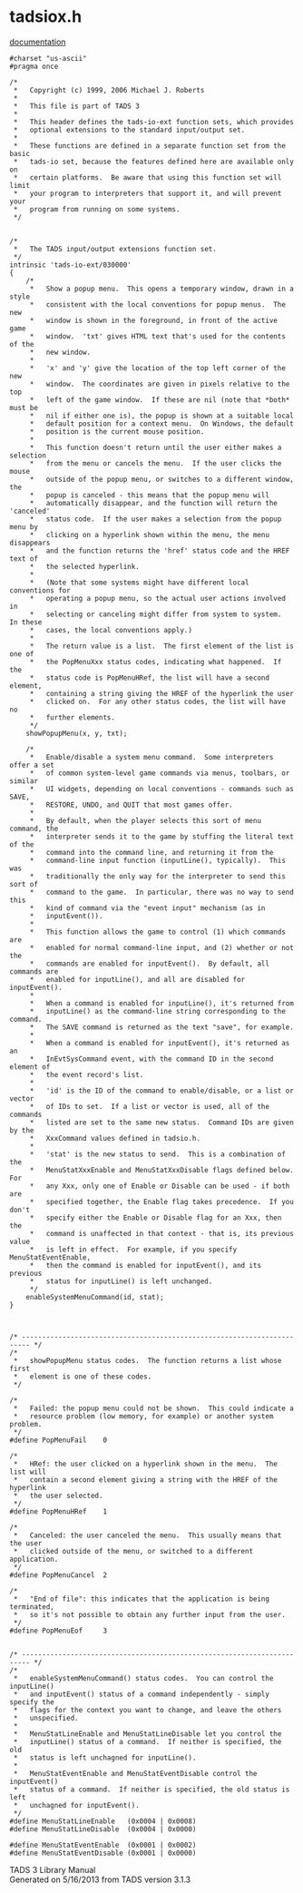 # tadsiox.h

[documentation](../file/tadsiox.h.html)

    #charset "us-ascii"
    #pragma once

    /* 
     *   Copyright (c) 1999, 2006 Michael J. Roberts
     *   
     *   This file is part of TADS 3
     *   
     *   This header defines the tads-io-ext function sets, which provides
     *   optional extensions to the standard input/output set.
     *   
     *   These functions are defined in a separate function set from the basic
     *   tads-io set, because the features defined here are available only on
     *   certain platforms.  Be aware that using this function set will limit
     *   your program to interpreters that support it, and will prevent your
     *   program from running on some systems.  
     */


    /*
     *   The TADS input/output extensions function set.
     */
    intrinsic 'tads-io-ext/030000'
    {
        /*
         *   Show a popup menu.  This opens a temporary window, drawn in a style
         *   consistent with the local conventions for popup menus.  The new
         *   window is shown in the foreground, in front of the active game
         *   window.  'txt' gives HTML text that's used for the contents of the
         *   new window.
         *   
         *   'x' and 'y' give the location of the top left corner of the new
         *   window.  The coordinates are given in pixels relative to the top
         *   left of the game window.  If these are nil (note that *both* must be
         *   nil if either one is), the popup is shown at a suitable local
         *   default position for a context menu.  On Windows, the default
         *   position is the current mouse position.
         *   
         *   This function doesn't return until the user either makes a selection
         *   from the menu or cancels the menu.  If the user clicks the mouse
         *   outside of the popup menu, or switches to a different window, the
         *   popup is canceled - this means that the popup menu will
         *   automatically disappear, and the function will return the 'canceled'
         *   status code.  If the user makes a selection from the popup menu by
         *   clicking on a hyperlink shown within the menu, the menu disappears
         *   and the function returns the 'href' status code and the HREF text of
         *   the selected hyperlink.
         *   
         *   (Note that some systems might have different local conventions for
         *   operating a popup menu, so the actual user actions involved in
         *   selecting or canceling might differ from system to system.  In these
         *   cases, the local conventions apply.)
         *   
         *   The return value is a list.  The first element of the list is one of
         *   the PopMenuXxx status codes, indicating what happened.  If the
         *   status code is PopMenuHRef, the list will have a second element,
         *   containing a string giving the HREF of the hyperlink the user
         *   clicked on.  For any other status codes, the list will have no
         *   further elements.  
         */
        showPopupMenu(x, y, txt);

        /*
         *   Enable/disable a system menu command.  Some interpreters offer a set
         *   of common system-level game commands via menus, toolbars, or similar
         *   UI widgets, depending on local conventions - commands such as SAVE,
         *   RESTORE, UNDO, and QUIT that most games offer.
         *   
         *   By default, when the player selects this sort of menu command, the
         *   interpreter sends it to the game by stuffing the literal text of the
         *   command into the command line, and returning it from the
         *   command-line input function (inputLine(), typically).  This was
         *   traditionally the only way for the interpreter to send this sort of
         *   command to the game.  In particular, there was no way to send this
         *   kind of command via the "event input" mechanism (as in
         *   inputEvent()).
         *   
         *   This function allows the game to control (1) which commands are
         *   enabled for normal command-line input, and (2) whether or not the
         *   commands are enabled for inputEvent().  By default, all commands are
         *   enabled for inputLine(), and all are disabled for inputEvent().
         *   
         *   When a command is enabled for inputLine(), it's returned from
         *   inputLine() as the command-line string corresponding to the command.
         *   The SAVE command is returned as the text "save", for example.
         *   
         *   When a command is enabled for inputEvent(), it's returned as an
         *   InEvtSysCommand event, with the command ID in the second element of
         *   the event record's list.
         *   
         *   'id' is the ID of the command to enable/disable, or a list or vector
         *   of IDs to set.  If a list or vector is used, all of the commands
         *   listed are set to the same new status.  Command IDs are given by the
         *   XxxCommand values defined in tadsio.h.
         *   
         *   'stat' is the new status to send.  This is a combination of the
         *   MenuStatXxxEnable and MenuStatXxxDisable flags defined below.  For
         *   any Xxx, only one of Enable or Disable can be used - if both are
         *   specified together, the Enable flag takes precedence.  If you don't
         *   specify either the Enable or Disable flag for an Xxx, then the
         *   command is unaffected in that context - that is, its previous value
         *   is left in effect.  For example, if you specify MenuStatEventEnable,
         *   then the command is enabled for inputEvent(), and its previous
         *   status for inputLine() is left unchanged.  
         */
        enableSystemMenuCommand(id, stat);
    }



    /* ------------------------------------------------------------------------ */
    /*
     *   showPopupMenu status codes.  The function returns a list whose first
     *   element is one of these codes. 
     */

    /* 
     *   Failed: the popup menu could not be shown.  This could indicate a
     *   resource problem (low memory, for example) or another system problem. 
     */
    #define PopMenuFail    0

    /* 
     *   HRef: the user clicked on a hyperlink shown in the menu.  The list will
     *   contain a second element giving a string with the HREF of the hyperlink
     *   the user selected. 
     */
    #define PopMenuHRef    1

    /* 
     *   Canceled: the user canceled the menu.  This usually means that the user
     *   clicked outside of the menu, or switched to a different application. 
     */
    #define PopMenuCancel  2

    /* 
     *   "End of file": this indicates that the application is being terminated,
     *   so it's not possible to obtain any further input from the user.
     */
    #define PopMenuEof     3


    /* ------------------------------------------------------------------------ */
    /*
     *   enableSystemMenuCommand() status codes.  You can control the inputLine()
     *   and inputEvent() status of a command independently - simply specify the
     *   flags for the context you want to change, and leave the others
     *   unspecified.
     *   
     *   MenuStatLineEnable and MenuStatLineDisable let you control the
     *   inputLine() status of a command.  If neither is specified, the old
     *   status is left unchagned for inputLine().
     *   
     *   MenuStatEventEnable and MenuStatEventDisable control the inputEvent()
     *   status of a command.  If neither is specified, the old status is left
     *   unchagned for inputEvent().  
     */
    #define MenuStatLineEnable   (0x0004 | 0x0008)
    #define MenuStatLineDisable  (0x0004 | 0x0000)

    #define MenuStatEventEnable  (0x0001 | 0x0002)
    #define MenuStatEventDisable (0x0001 | 0x0000)

<div class="ftr">

TADS 3 Library Manual  
Generated on 5/16/2013 from TADS version 3.1.3

</div>
